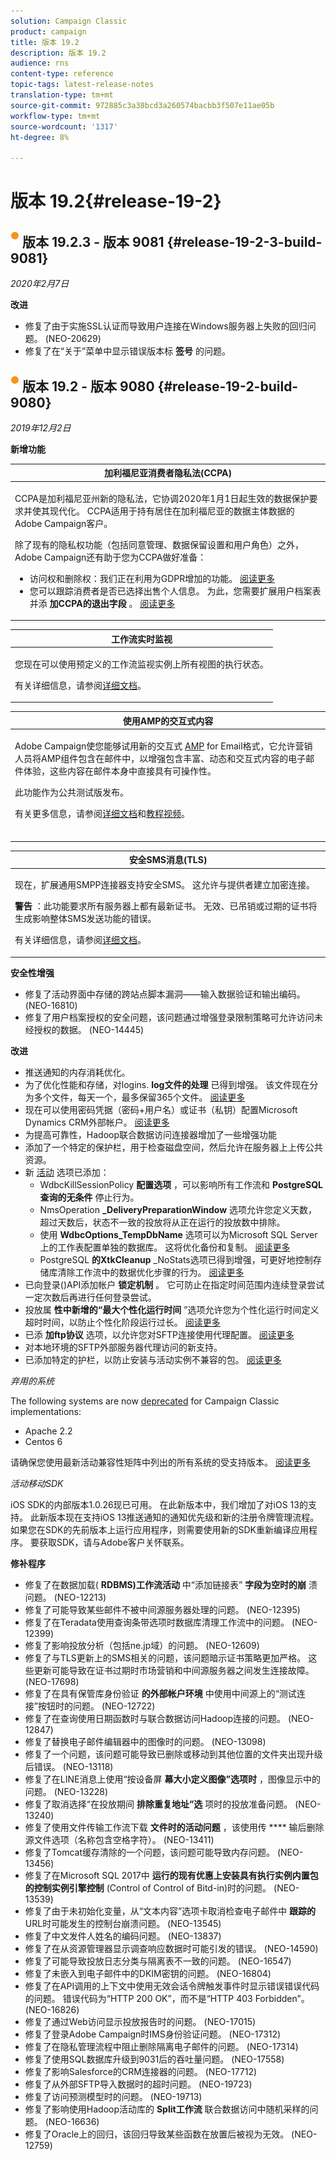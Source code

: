 ```yaml
---
solution: Campaign Classic
product: campaign
title: 版本 19.2
description: 版本 19.2
audience: rns
content-type: reference
topic-tags: latest-release-notes
translation-type: tm+mt
source-git-commit: 972885c3a38bcd3a260574bacbb3f507e11ae05b
workflow-type: tm+mt
source-wordcount: '1317'
ht-degree: 8%

---
```



# 版本 19.2{#release-19-2}

## ![](assets/do-not-localize/orange_2.png) 版本 19.2.3 - 版本 9081 {#release-19-2-3-build-9081}

_2020年2月7日_

**改进**

* 修复了由于实施SSL认证而导致用户连接在Windows服务器上失败的回归问题。 (NEO-20629)
* 修复了在“关于”菜单中显示错误版本标 **签号** 的问题。

## ![](assets/do-not-localize/orange_2.png) 版本 19.2 - 版本 9080 {#release-19-2-build-9080}

_2019年12月2日_

**新增功能**

<table> 
 <thead> 
  <tr> 
   <th> <strong>加利福尼亚消费者隐私法(CCPA)</strong><br /> </th> 
  </tr> 
 </thead> 
 <tbody> 
  <tr> 
   <td> <p>CCPA是加利福尼亚州新的隐私法，它协调2020年1月1日起生效的数据保护要求并使其现代化。 CCPA适用于持有居住在加利福尼亚的数据主体数据的Adobe Campaign客户。</p>
    <p>除了现有的隐私权功能（包括同意管理、数据保留设置和用户角色）之外，Adobe Campaign还有助于您为CCPA做好准备：</p>
    <ul>
      <li>访问权和删除权：我们正在利用为GDPR增加的功能。 <a href="https://helpx.adobe.com/campaign/kb/acc-privacy.html#righttoaccess">阅读更多</a></li>
      <li>您可以跟踪消费者是否已选择出售个人信息。 为此，您需要扩展用户档案表并添 <strong>加CCPA的退出字段</strong> 。 <a href="https://helpx.adobe.com/campaign/kb/acc-privacy.html#ccpa">阅读更多</a></li></td> 
  </tr> 
 </tbody> 
</table>

<table> 
 <thead> 
  <tr> 
   <th> <strong>工作流实时监视</strong><br /> </th> 
  </tr> 
 </thead> 
 <tbody> 
  <tr> 
   <td> <p>您现在可以使用预定义的工作流监视实例上所有视图的执行状态。</p>
   <p>有关详细信息，请参阅<a href="../../workflow/using/monitoring-workflow-execution.md#filtering-workflows-status">详细文档</a>。</p></td> 
  </tr> 
 </tbody> 
</table>


<table> 
 <thead> 
  <tr> 
   <th> <strong>使用AMP的交互式内容</strong><br /> </th> 
  </tr> 
 </thead> 
 <tbody> 
  <tr> 
<td> <p>Adobe Campaign使您能够试用新的交互式 <a href="https://amp.dev/about/email/">AMP</a> for Email格式，它允许营销人员将AMP组件包含在邮件中，以增强包含丰富、动态和交互式内容的电子邮件体验，这些内容在邮件本身中直接具有可操作性。</p>
   <p>此功能作为公共测试版发布。</p>
   <p>有关更多信息，请参阅<a href="../../delivery/using/defining-interactive-content.md">详细文档</a>和<a href="https://docs.adobe.com/content/help/en/campaign-classic-learn/tutorials/sending-messages/email-channel/defining-interactive-email-content-with-amp.html">教程视频</a>。</p><br /></td> 
  </tr> 
 </tbody> 
</table>


<table> 
 <thead> 
  <tr> 
   <th> <strong>安全SMS消息(TLS)</strong><br /> </th> 
  </tr> 
 </thead> 
 <tbody> 
  <tr> 
<td> <p>现在，扩展通用SMPP连接器支持安全SMS。 这允许与提供者建立加密连接。</p> <p><strong>警告</strong> ：此功能要求所有服务器上都有最新证书。 无效、已吊销或过期的证书将生成影响整体SMS发送功能的错误。</p><p>有关详细信息，请参阅<a href="https://helpx.adobe.com/cn/campaign/kb/sms-connector-protocol-and-settings.html">详细文档</a>。 </p> </td> 
  </tr> 
 </tbody> 
</table>

**安全性增强**

* 修复了活动界面中存储的跨站点脚本漏洞——输入数据验证和输出编码。 (NEO-16810)
* 修复了用户档案授权的安全问题，该问题通过增强登录限制策略可允许访问未经授权的数据。 (NEO-14445)

**改进**

* 推送通知的内存消耗优化。
* 为了优化性能和存储，对logins. **log文件的处理** 已得到增强。 该文件现在分为多个文件，每天一个，最多保留365个文件。 [阅读更多](../../production/using/log-files.md)
* 现在可以使用密码凭据（密码+用户名）或证书（私钥）配置Microsoft Dynamics CRM外部帐户。 [阅读更多](../../installation/using/external-accounts.md#microsoft-dynamics-crm-external-account)
* 为提高可靠性，Hadoop联合数据访问连接器增加了一些增强功能
* 添加了一个特定的保护栏，用于检查磁盘空间，然后允许在服务器上上传公共资源。
* 新 [活动](../../installation/using/configuring-campaign-options.md) 选项已添加：
   * WdbcKillSessionPolicy **配置选项** ，可以影响所有工作流和 **PostgreSQL查询的无条件** 停止行为。
   * NmsOperation **_DeliveryPreparationWindow** 选项允许您定义天数，超过天数后，状态不一致的投放将从正在运行的投放数中排除。
   * 使用 **WdbcOptions_TempDbName** 选项可以为Microsoft SQL Server上的工作表配置单独的数据库。 这将优化备份和复制。 [阅读更多](../../production/using/rdbms-specific-recommendations.md#microsoft-sql-server)
   * PostgreSQL **的XtkCleanup** _NoStats选项已得到增强，可更好地控制存储库清除工作流中的数据优化步骤的行为。 [阅读更多](../../production/using/database-cleanup-workflow.md#statistics-update)
* 已向登录()API添加帐户 **锁定机制** 。 它可防止在指定时间范围内连续登录尝试一定次数后再进行任何登录尝试。
* 投放属 **性中新增的“最大个性化运行时间** ”选项允许您为个性化运行时间定义超时时间，以防止个性化阶段运行过长。 [阅读更多](../../delivery/using/personalization-fields.md#timing-out-personalization)
* 已添 **加ftp协议** 选项，以允许您对SFTP连接使用代理配置。 [阅读更多](../../installation/using/configuring-campaign-server.md#proxy-connection-configuration)
* 对本地环境的SFTP外部服务器代理访问的新支持。
* 已添加特定的护栏，以防止安装与活动实例不兼容的包。 [阅读更多](../../installation/using/installing-campaign-standard-packages.md)

_弃用的系统_

The following systems are now [deprecated](https://helpx.adobe.com/cn/campaign/kb/deprecated-and-removed-features.html) for Campaign Classic implementations:
* Apache 2.2
* Centos 6

请确保您使用最新活动兼容性矩阵中列出的所有系统的受支持版本。 [阅读更多](https://helpx.adobe.com/cn/campaign/kb/compatibility-matrix.html)

_活动移动SDK_

iOS SDK的内部版本1.0.26现已可用。 在此新版本中，我们增加了对iOS 13的支持。 此新版本现在支持iOS 13推送通知的通知优先级和新的注册令牌管理流程。 如果您在SDK的先前版本上运行应用程序，则需要使用新的SDK重新编译应用程序。 要获取SDK，请与Adobe客户关怀联系。

**修补程序**

* 修复了在数据加载( **RDBMS)工作流活动** 中“添加链接表” **字段为空时的崩** 溃问题。 (NEO-12213)
* 修复了可能导致某些邮件不被中间源服务器处理的问题。 (NEO-12395)
* 修复了在Teradata使用查询条带选项时数据库清理工作流中的问题。 (NEO-12399)
* 修复了影响投放分析（包括ne.jp域）的问题。 (NEO-12609)
* 修复了与TLS更新上的SMS相关的问题，该问题暗示证书策略更加严格。 这些更新可能导致在证书过期时市场营销和中间源服务器之间发生连接故障。 (NEO-17698)
* 修复了在具有保管库身份验证 **的外部帐户环境** 中使用中间源上的“测试连接”按钮时的问题。 (NEO-12722)
* 修复了在查询使用日期函数时与联合数据访问Hadoop连接的问题。 (NEO-12847)
* 修复了替换电子邮件编辑器中的图像时的问题。 (NEO-13098)
* 修复了一个问题，该问题可能导致已删除或移动到其他位置的文件夹出现升级后错误。 (NEO-13118)
* 修复了在LINE消息上使用“按设备屏 **幕大小定义图像”选项时** ，图像显示中的问题。 (NEO-13228)
* 修复了取消选择“在投放期间 **排除重复地址”选** 项时的投放准备问题。 (NEO-13240)
* 修复了使用文件传输工作流下载 **文件时的活动问题** ，该使用传 **** 输后删除源文件选项（名称包含空格字符）。 (NEO-13411)
* 修复了Tomcat缓存清除的一个问题，该问题可能导致内存问题。 (NEO-13456)
* 修复了在Microsoft SQL 2017中 **运行的现有优惠上安装具有执行实例内置包的控制实例引擎控制** (Control of Control of Bitd-in)时的问题。 (NEO-13539)
* 修复了由于未初始化变量，从“文本内容”选项卡取消检查电子邮件中 **跟踪的** URL时可能发生的控制台崩溃问题。 (NEO-13545)
* 修复了中文发件人姓名的编码问题。 (NEO-13837)
* 修复了在从资源管理器显示调查响应数据时可能引发的错误。 (NEO-14590)
* 修复了可能导致投放日志分类与隔离表不一致的问题。 (NEO-16547)
* 修复了未嵌入到电子邮件中的DKIM密钥的问题。 (NEO-16804)
* 修复了在API调用的上下文中使用无效会话令牌触发事件时显示错误错误代码的问题。 错误代码为“HTTP 200 OK”，而不是“HTTP 403 Forbidden”。 (NEO-16826)
* 修复了通过Web访问显示投放报告时的问题。 (NEO-17015)
* 修复了登录Adobe Campaign时IMS身份验证问题。 (NEO-17312)
* 修复了在隐私管理流程中阻止删除隔离电子邮件的问题。 (NEO-17314)
* 修复了使用SQL数据库升级到9031后的吞吐量问题。 (NEO-17558)
* 修复了影响Salesforce的CRM连接器的问题。 (NEO-17712)
* 修复了从外部SFTP导入数据时的超时问题。 (NEO-19723)
* 修复了访问预测模型时的问题。 (NEO-19713)
* 修复了影响使用Hadoop活动库的 **Split工作流** 联合数据访问中随机采样的问题。 (NEO-16636)
* 修复了Oracle上的回归，该回归导致某些函数在放置后被视为无效。 (NEO-12759)



